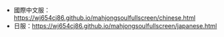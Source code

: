 * 國際中文服：https://wj654cj86.github.io/mahjongsoulfullscreen/chinese.html
* 日服：https://wj654cj86.github.io/mahjongsoulfullscreen/japanese.html
